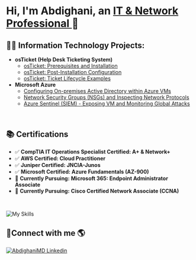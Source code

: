 <h1>Hi, I'm Abdighani, an <a href="https://linkedin.com/in/abdighani">IT & Network Professional </a>👋 </h1>
<!--
- 🌱 I’m currently learning AZ-104, CCNA
- 📈 I'm now working on strengthening my hardware and software skills, including network configuration, data structures and algorithms, and system design.
- 👯 I am interested in collaborating on any DevOps, Data, or Network projects.
- 💬 Ask me about anything
- 📫 Reach me at Abdighanimd@outlook.com
-->

<h2>👨‍💻 Information Technology Projects:</h2>

- <b>osTicket (Help Desk Ticketing System)</b>
  - [osTicket: Prerequisites and Installation](https://github.com/AbdighaniMD/osTicket-Prerequisites-and-Installation)
  - [osTicket: Post-Installation Configuration](https://github.com/AbdighaniMD/osTicket-Post-Installation-Configuration)
  - [osTicket: Ticket Lifecycle Examples](https://github.com/AbdighaniMD/osTicket-Ticket-Lifecycle-Example)
- <b>Microsoft Azure</b>
  - [Configuring On-premises Active Directory within Azure VMs](https://github.com/AbdighaniMD/Configuring-On-premises-Active-Directory-within-Azure-VM)
  - [Network Security Groups (NSGs) and Inspecting Network Protocols](https://github.com/AbdighaniMD/Network-Security-Groups-NSGs-and-Inspecting-Traffic-Between-Azure-Virtual-Machines-using-Wireshark)
  - [Azure Sentinel (SIEM) - Exposing VM and Monitoring Global Attacks](https://github.com/AbdighaniMD/Exposing-Azure-vm-and-Monitoring-LIVE-Global-Attacks)
<br />

## 📚 Certifications  
- ✅ **CompTIA IT Operations Specialist Certified: A+ & Network+**  
- ✅ **AWS Certified: Cloud Practitioner**
- ✅ **Juniper Certified: JNCIA-Junos**
- ✅ **Microsoft Certified: Azure Fundamentals (AZ-900)**   
- 🚀 **Currently Pursuing:** **Microsoft 365: Endpoint Administrator Associate**
- 🚀 **Currently Pursuing:** **Cisco Certified Network Associate (CCNA)**

<br />

![My Skills](https://skillicons.dev/icons?i=html,css,bootstrap,js,nodejs,express,postgres,mysql,mongodb,python,aws,azure,linux,windows)

<h2> 🤳Connect with me 🌎</h2>

[![AbdighaniMD Linkedin](https://skillicons.dev/icons?i=linkedin)](https://www.linkedin.com/in/abdighani/)

<!--
**AbdighaniMD/AbdighaniMD** is a ✨ _special_ ✨ repository because its `README.md` (this file) appears on your GitHub profile.

Here are some ideas to get you started:

- 🔭 I’m currently working on ...
- 🌱 I’m currently learning ...
- 👯 I’m looking to collaborate on ...
- 🤔 I’m looking for help with ...
- 💬 Ask me about ...
- 📫 How to reach me: ...
- 😄 Pronouns: ...
- ⚡ Fun fact: ...
-->

